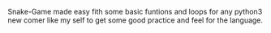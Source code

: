 Snake-Game made easy fith some basic funtions and loops for any python3 new comer like my self to get some good practice and feel for the language.

